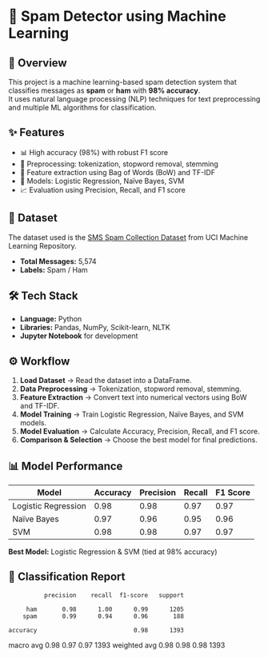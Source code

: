 # 📧 Spam Detector using Machine Learning
## 📌 Overview
This project is a machine learning-based spam detection system that classifies messages as **spam** or **ham** with **98% accuracy**.  
It uses natural language processing (NLP) techniques for text preprocessing and multiple ML algorithms for classification.
## ✨ Features
- 📊 High accuracy (98%) with robust F1 score
- 📝 Preprocessing: tokenization, stopword removal, stemming
- 🔢 Feature extraction using Bag of Words (BoW) and TF-IDF
- 🤖 Models: Logistic Regression, Naïve Bayes, SVM
- 📈 Evaluation using Precision, Recall, and F1 score
## 📂 Dataset
The dataset used is the [SMS Spam Collection Dataset](https://archive.ics.uci.edu/ml/datasets/sms+spam+collection) from UCI Machine Learning Repository.

- **Total Messages:** 5,574  
- **Labels:** Spam / Ham
## 🛠 Tech Stack
- **Language:** Python
- **Libraries:** Pandas, NumPy, Scikit-learn, NLTK
- **Jupyter Notebook** for development
## ⚙️ Workflow
1. **Load Dataset** → Read the dataset into a DataFrame.
2. **Data Preprocessing** → Tokenization, stopword removal, stemming.
3. **Feature Extraction** → Convert text into numerical vectors using BoW and TF-IDF.
4. **Model Training** → Train Logistic Regression, Naïve Bayes, and SVM models.
5. **Model Evaluation** → Calculate Accuracy, Precision, Recall, and F1 score.
6. **Comparison & Selection** → Choose the best model for final predictions.
## 📊 Model Performance
| Model                | Accuracy | Precision | Recall | F1 Score |
|----------------------|----------|-----------|--------|----------|
| Logistic Regression  | 0.98     | 0.98      | 0.97   | 0.97     |
| Naïve Bayes          | 0.97     | 0.96      | 0.95   | 0.96     |
| SVM                  | 0.98     | 0.98      | 0.97   | 0.97     |

**Best Model:** Logistic Regression & SVM (tied at 98% accuracy)
## 📑 Classification Report
              precision    recall  f1-score   support

         ham       0.98      1.00      0.99      1205
        spam       0.99      0.94      0.96       188

    accuracy                           0.98      1393
   macro avg       0.98      0.97      0.97      1393
weighted avg       0.98      0.98      0.98      1393
